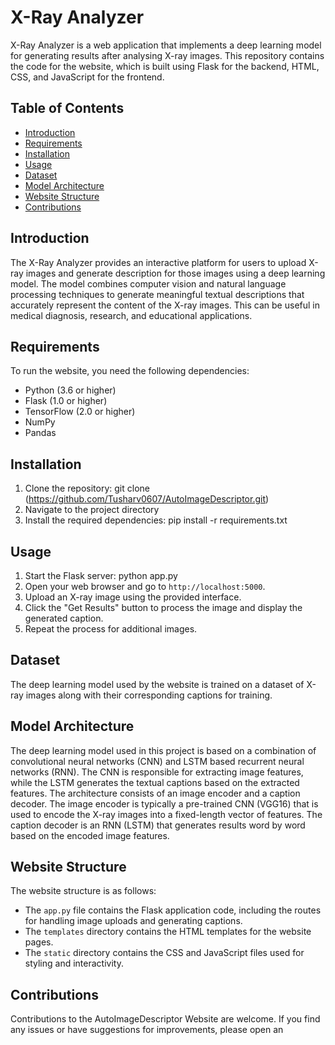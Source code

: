 # X-Ray Analyzer
X-Ray Analyzer is a web application that implements a deep learning model for generating results after analysing X-ray images. This repository contains the code for the website, which is built using Flask for the backend, HTML, CSS, and JavaScript for the frontend.

## Table of Contents
- [Introduction](#introduction)
- [Requirements](#requirements)
- [Installation](#installation)
- [Usage](#usage)
- [Dataset](#dataset)
- [Model Architecture](#model-architecture)
- [Website Structure](#website-structure)
- [Contributions](#contributions)

## Introduction
The X-Ray Analyzer provides an interactive platform for users to upload X-ray images and generate description for those images using a deep learning model. 
The model combines computer vision and natural language processing techniques to generate meaningful textual descriptions that accurately represent the content of the X-ray images. 
This can be useful in medical diagnosis, research, and educational applications.

## Requirements
To run the website, you need the following dependencies:
- Python (3.6 or higher)
- Flask (1.0 or higher)
- TensorFlow (2.0 or higher)
- NumPy
- Pandas

## Installation
1. Clone the repository: git clone (https://github.com/Tusharv0607/AutoImageDescriptor.git)
2. Navigate to the project directory
3. Install the required dependencies: pip install -r requirements.txt

## Usage
1. Start the Flask server: python app.py
2. Open your web browser and go to `http://localhost:5000`.
3. Upload an X-ray image using the provided interface.
4. Click the "Get Results" button to process the image and display the generated caption.
5. Repeat the process for additional images.

## Dataset
The deep learning model used by the website is trained on a dataset of X-ray images along with their corresponding captions for training. 

## Model Architecture
The deep learning model used in this project is based on a combination of convolutional neural networks (CNN) and LSTM based recurrent neural networks (RNN). The CNN is responsible for extracting image features, while the LSTM generates the textual captions based on the extracted features.
The architecture consists of an image encoder and a caption decoder. The image encoder is typically a pre-trained CNN (VGG16) that is used to encode the X-ray images into a fixed-length vector of features. 
The caption decoder is an RNN (LSTM) that generates results word by word based on the encoded image features.

## Website Structure
The website structure is as follows:
- The `app.py` file contains the Flask application code, including the routes for handling image uploads and generating captions.
- The `templates` directory contains the HTML templates for the website pages.
- The `static` directory contains the CSS and JavaScript files used for styling and interactivity.

## Contributions
Contributions to the AutoImageDescriptor Website are welcome. If you find any issues or have suggestions for improvements, please open an




